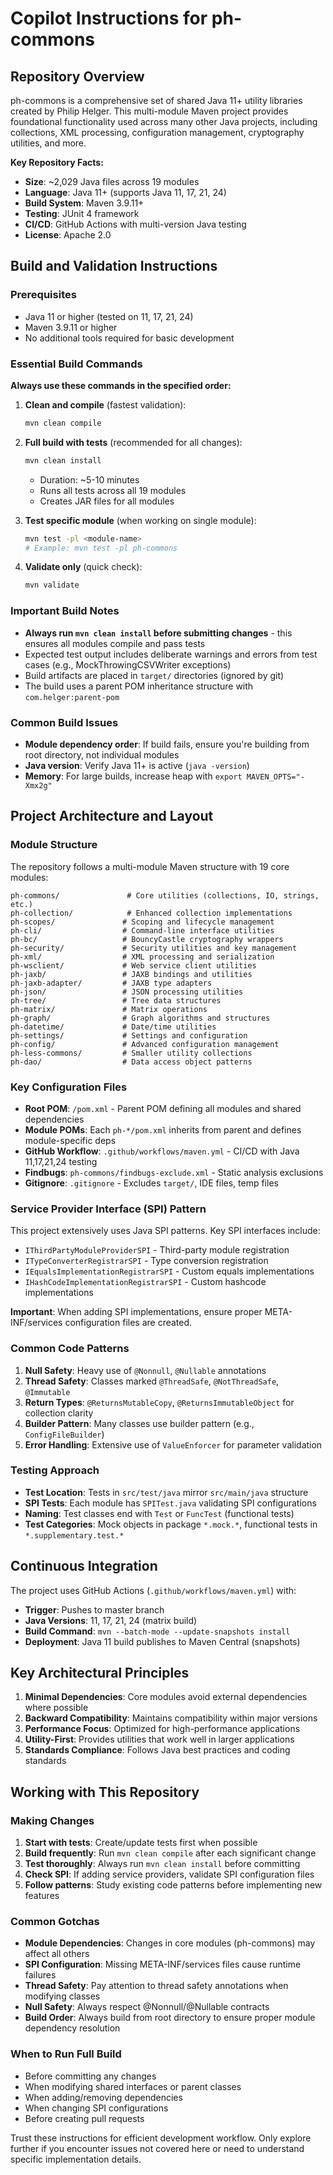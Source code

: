 # Copilot Instructions for ph-commons

## Repository Overview

ph-commons is a comprehensive set of shared Java 11+ utility libraries created by Philip Helger. This multi-module Maven project provides foundational functionality used across many other Java projects, including collections, XML processing, configuration management, cryptography utilities, and more.

**Key Repository Facts:**
- **Size**: ~2,029 Java files across 19 modules
- **Language**: Java 11+ (supports Java 11, 17, 21, 24)
- **Build System**: Maven 3.9.11+
- **Testing**: JUnit 4 framework
- **CI/CD**: GitHub Actions with multi-version Java testing
- **License**: Apache 2.0

## Build and Validation Instructions

### Prerequisites
- Java 11 or higher (tested on 11, 17, 21, 24)
- Maven 3.9.11 or higher
- No additional tools required for basic development

### Essential Build Commands

**Always use these commands in the specified order:**

1. **Clean and compile** (fastest validation):
   ```bash
   mvn clean compile
   ```

2. **Full build with tests** (recommended for all changes):
   ```bash
   mvn clean install
   ```
   - Duration: ~5-10 minutes
   - Runs all tests across all 19 modules
   - Creates JAR files for all modules

3. **Test specific module** (when working on single module):
   ```bash
   mvn test -pl <module-name>
   # Example: mvn test -pl ph-commons
   ```

4. **Validate only** (quick check):
   ```bash
   mvn validate
   ```

### Important Build Notes

- **Always run `mvn clean install` before submitting changes** - this ensures all modules compile and pass tests
- Expected test output includes deliberate warnings and errors from test cases (e.g., MockThrowingCSVWriter exceptions)
- Build artifacts are placed in `target/` directories (ignored by git)
- The build uses a parent POM inheritance structure with `com.helger:parent-pom`

### Common Build Issues

- **Module dependency order**: If build fails, ensure you're building from root directory, not individual modules
- **Java version**: Verify Java 11+ is active (`java -version`)
- **Memory**: For large builds, increase heap with `export MAVEN_OPTS="-Xmx2g"`

## Project Architecture and Layout

### Module Structure

The repository follows a multi-module Maven structure with 19 core modules:

```
ph-commons/               # Core utilities (collections, IO, strings, etc.)
ph-collection/            # Enhanced collection implementations  
ph-scopes/               # Scoping and lifecycle management
ph-cli/                  # Command-line interface utilities
ph-bc/                   # BouncyCastle cryptography wrappers
ph-security/             # Security utilities and key management
ph-xml/                  # XML processing and serialization
ph-wsclient/             # Web service client utilities
ph-jaxb/                 # JAXB bindings and utilities
ph-jaxb-adapter/         # JAXB type adapters
ph-json/                 # JSON processing utilities
ph-tree/                 # Tree data structures
ph-matrix/               # Matrix operations
ph-graph/                # Graph algorithms and structures
ph-datetime/             # Date/time utilities
ph-settings/             # Settings and configuration
ph-config/               # Advanced configuration management
ph-less-commons/         # Smaller utility collections
ph-dao/                  # Data access object patterns
```

### Key Configuration Files

- **Root POM**: `/pom.xml` - Parent POM defining all modules and shared dependencies
- **Module POMs**: Each `ph-*/pom.xml` inherits from parent and defines module-specific deps
- **GitHub Workflow**: `.github/workflows/maven.yml` - CI/CD with Java 11,17,21,24 testing
- **Findbugs**: `ph-commons/findbugs-exclude.xml` - Static analysis exclusions
- **Gitignore**: `.gitignore` - Excludes `target/`, IDE files, temp files

### Service Provider Interface (SPI) Pattern

This project extensively uses Java SPI patterns. Key SPI interfaces include:
- `IThirdPartyModuleProviderSPI` - Third-party module registration
- `ITypeConverterRegistrarSPI` - Type conversion registration  
- `IEqualsImplementationRegistrarSPI` - Custom equals implementations
- `IHashCodeImplementationRegistrarSPI` - Custom hashcode implementations

**Important**: When adding SPI implementations, ensure proper META-INF/services configuration files are created.

### Common Code Patterns

1. **Null Safety**: Heavy use of `@Nonnull`, `@Nullable` annotations
2. **Thread Safety**: Classes marked `@ThreadSafe`, `@NotThreadSafe`, `@Immutable`
3. **Return Types**: `@ReturnsMutableCopy`, `@ReturnsImmutableObject` for collection clarity
4. **Builder Pattern**: Many classes use builder pattern (e.g., `ConfigFileBuilder`)
5. **Error Handling**: Extensive use of `ValueEnforcer` for parameter validation

### Testing Approach

- **Test Location**: Tests in `src/test/java` mirror `src/main/java` structure
- **SPI Tests**: Each module has `SPITest.java` validating SPI configurations
- **Naming**: Test classes end with `Test` or `FuncTest` (functional tests)
- **Test Categories**: Mock objects in package `*.mock.*`, functional tests in `*.supplementary.test.*`

## Continuous Integration

The project uses GitHub Actions (`.github/workflows/maven.yml`) with:
- **Trigger**: Pushes to master branch
- **Java Versions**: 11, 17, 21, 24 (matrix build)
- **Build Command**: `mvn --batch-mode --update-snapshots install`
- **Deployment**: Java 11 build publishes to Maven Central (snapshots)

## Key Architectural Principles

1. **Minimal Dependencies**: Core modules avoid external dependencies where possible
2. **Backward Compatibility**: Maintains compatibility within major versions
3. **Performance Focus**: Optimized for high-performance applications
4. **Utility-First**: Provides utilities that work well in larger applications
5. **Standards Compliance**: Follows Java best practices and coding standards

## Working with This Repository

### Making Changes

1. **Start with tests**: Create/update tests first when possible
2. **Build frequently**: Run `mvn clean compile` after each significant change
3. **Test thoroughly**: Always run `mvn clean install` before committing
4. **Check SPI**: If adding service providers, validate SPI configuration files
5. **Follow patterns**: Study existing code patterns before implementing new features

### Common Gotchas

- **Module Dependencies**: Changes in core modules (ph-commons) may affect all others
- **SPI Configuration**: Missing META-INF/services files cause runtime failures
- **Thread Safety**: Pay attention to thread safety annotations when modifying classes
- **Null Safety**: Always respect @Nonnull/@Nullable contracts
- **Build Order**: Always build from root directory to ensure proper module dependency resolution

### When to Run Full Build

- Before committing any changes
- When modifying shared interfaces or parent classes  
- When adding/removing dependencies
- When changing SPI configurations
- Before creating pull requests

Trust these instructions for efficient development workflow. Only explore further if you encounter issues not covered here or need to understand specific implementation details.